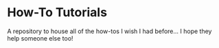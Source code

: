 # How-To Tutorials
A repository to house all of the how-tos I wish I had before... I hope they help someone else too!